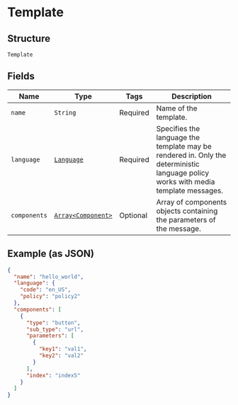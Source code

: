 
# Template

## Structure

`Template`

## Fields

| Name | Type | Tags | Description |
|  --- | --- | --- | --- |
| `name` | `String` | Required | Name of the template. |
| `language` | [`Language`](../../doc/models/language.md) | Required | Specifies the language the template may be rendered in. Only the deterministic language policy works with media template messages. |
| `components` | [`Array<Component>`](../../doc/models/component.md) | Optional | Array of components objects containing the parameters of the message. |

## Example (as JSON)

```json
{
  "name": "hello_world",
  "language": {
    "code": "en_US",
    "policy": "policy2"
  },
  "components": [
    {
      "type": "button",
      "sub_type": "url",
      "parameters": [
        {
          "key1": "val1",
          "key2": "val2"
        }
      ],
      "index": "index5"
    }
  ]
}
```

